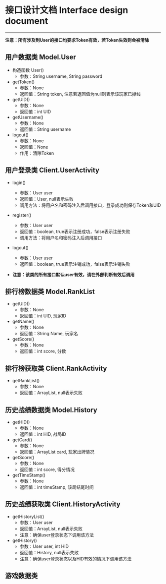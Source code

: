 # 接口设计文档 Interface design document

------

**注意：所有涉及到User的接口均要求Token有效，若Token失效则会被清除**

## 用户数据类 Model.User
- 构造函数 User()
    - 参数：String username, String password
- getToken()
    - 参数：None
    - 返回值：String token, 注意若返回值为null则表示该玩家已掉线
- getUID()
    - 参数：None
    - 返回值：int UID
- getUsername()
    - 参数：None
    - 返回值：String username
- logout()
    - 参数：None
    - 返回值：None
    - 作用：清除Token

## 用户登录类 Client.UserActivity

- login()
    - 参数：User user
    - 返回值：User, null表示失败
    - 调用方法：将用户名和密码注入后调用接口，登录成功则保存Token和UID
- register()
    - 参数：User user
    - 返回值：boolean, true表示注册成功，false表示注册失败
    - 调用方法：将用户名和密码注入后调用接口
- logout()
    - 参数：User user
    - 返回值：boolean, true表示注销成功，false表示注销失败
    
- **注意：该类的所有接口默认user有效，请在外部判断有效后调用**

## 排行榜数据类 Model.RankList

- getUID()
    - 参数：None
    - 返回值：int UID, 玩家ID
- getName()
    - 参数：None
    - 返回值：String Name, 玩家名
- getScore()
    - 参数：None
    - 返回值：int score, 分数

## 排行榜获取类 Client.RankActivity

- getRankList()
    - 参数：None
    - 返回值：ArrayList<RankList>, null表示失败
    
## 历史战绩数据类 Model.History

- getHID()
    - 参数：None
    - 返回值：int HID, 战局ID
- getCard()
    - 参数：None
    - 返回值：ArrayList<String> card, 玩家出牌情况
- getScore()
    - 参数：None
    - 返回值：int score, 得分情况
- getTimeStamp()
    - 参数：None
    - 返回值：int timeStamp, 该局结尾时间
    
## 历史战绩获取类 Client.HistoryActivity

- getHistoryList()
    - 参数：User user
    - 返回值：ArrayList<History>, null表示失败
    - 注意：确保user登录状态下调用该方法
- getHistory()
    - 参数：User user, int HID
    - 返回值：History, null表示失败
    - 注意：确保user登录状态以及HID有效的情况下调用该方法

## 游戏数据类